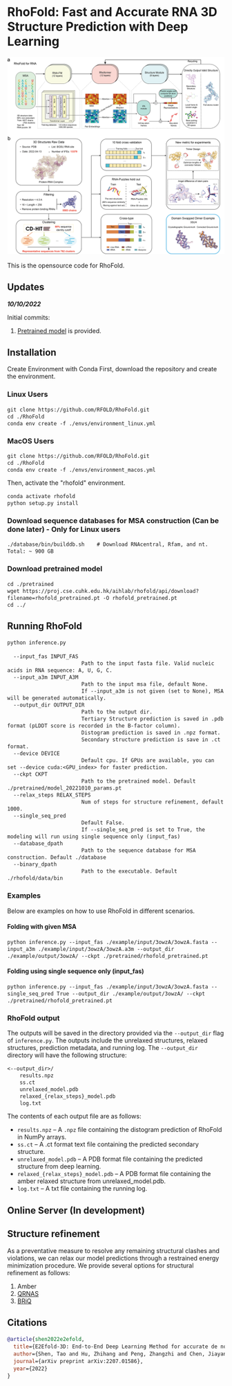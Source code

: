 # RhoFold: Fast and Accurate RNA 3D Structure Prediction with Deep Learning

![header](header.png)

This is the opensource code for RhoFold.

## Updates

***10/10/2022***

Initial commits:
1.  [Pretrained model](https://drive.google.com/file/d/1To2bjbhQLFx1k8hBOW5q1JFq6ut27XEv/view?usp=sharing) is provided.

## Installation <a name="Setup_Environment"></a>

Create Environment with Conda
First, download the repository and create the environment.

### Linux Users
```
git clone https://github.com/RFOLD/RhoFold.git 
cd ./RhoFold
conda env create -f ./envs/environment_linux.yml
```

### MacOS Users
```
git clone https://github.com/RFOLD/RhoFold.git 
cd ./RhoFold
conda env create -f ./envs/environment_macos.yml 
```

Then, activate the "rhofold" environment.
```
conda activate rhofold
python setup.py install
```

### Download sequence databases for MSA construction (Can be done later) - Only for Linux users

```
./database/bin/builddb.sh    # Download RNAcentral, Rfam, and nt. Total: ~ 900 GB 
```

### Download pretrained model

```
cd ./pretrained
wget https://proj.cse.cuhk.edu.hk/aihlab/rhofold/api/download?filename=rhofold_pretrained.pt -O rhofold_pretrained.pt
cd ../
```

## Running RhoFold <a name="Usage"></a>

```commandline
python inference.py

  --input_fas INPUT_FAS
                        Path to the input fasta file. Valid nucleic acids in RNA sequence: A, U, G, C.
  --input_a3m INPUT_A3M
                        Path to the input msa file, default None.
                        If --input_a3m is not given (set to None), MSA will be generated automatically.
  --output_dir OUTPUT_DIR
                        Path to the output dir. 
                        Tertiary Structure prediction is saved in .pdb format (pLDDT score is recorded in the B-factor column). 
                        Distogram prediction is saved in .npz format.
                        Secondary structure prediction is save in .ct format.     
  --device DEVICE       
                        Default cpu. If GPUs are available, you can set --device cuda:<GPU_index> for faster prediction.
  --ckpt CKPT           
                        Path to the pretrained model. Default ./pretrained/model_20221010_params.pt
  --relax_steps RELAX_STEPS
                        Num of steps for structure refinement, default 1000.
  --single_seq_pred 
                        Default False.
                        If --single_seq_pred is set to True, the modeling will run using single sequence only (input_fas)
  --database_dpath      
                        Path to the sequence database for MSA construction. Default ./database
  --binary_dpath
                        Path to the executable. Default ./rhofold/data/bin

```

### Examples

Below are examples on how to use RhoFold in different scenarios.

#### Folding with given MSA

```commandline
python inference.py --input_fas ./example/input/3owzA/3owzA.fasta --input_a3m ./example/input/3owzA/3owzA.a3m --output_dir ./example/output/3owzA/ --ckpt ./pretrained/rhofold_pretrained.pt
```

#### Folding using single sequence only (input_fas)

```commandline
python inference.py --input_fas ./example/input/3owzA/3owzA.fasta --single_seq_pred True --output_dir ./example/output/3owzA/ --ckpt ./pretrained/rhofold_pretrained.pt
```

### RhoFold output

The outputs will be saved in the directory provided via the `--output_dir` flag of `inference.py`.
The outputs include the unrelaxed structures, relaxed structures, prediction metadata, and running log.
The `--output_dir` directory will have the following structure:

```
<--output_dir>/
    results.npz
    ss.ct
    unrelaxed_model.pdb
    relaxed_{relax_steps}_model.pdb
    log.txt
```

The contents of each output file are as follows:

*   `results.npz` – A `.npz` file containing the distogram prediction of RhoFold in NumPy arrays.
*   `ss.ct` – A .ct format text file containing the predicted secondary structure.
*   `unrelaxed_model.pdb` – A PDB format file containing the predicted structure from deep learning.
*   `relaxed_{relax_steps}_model.pdb` – A PDB format file containing the amber relaxed structure from unrelaxed_model.pdb.
*   `log.txt` – A txt file containing the running log.


## Online Server (In development)

## Structure refinement

As a preventative measure to resolve any remaining structural clashes and violations, we can relax our model predictions through a restrained energy minimization procedure. We provide several options for structural refinement as follows:

1. Amber 
2. [QRNAS](https://github.com/sunandanmukherjee/QRNAS)
3. [BRiQ](https://github.com/Jian-Zhan/RNA-BRiQ)

[//]: # (AlphaFold's, OpenFold's and, by extension, xTrimoMultimer source code is licensed under the permissive Apache Licence, Version 2.0.)

## Citations <a name="Citations"></a>

```bibtex
@article{shen2022e2efold,
  title={E2Efold-3D: End-to-End Deep Learning Method for accurate de novo RNA 3D Structure Prediction},
  author={Shen, Tao and Hu, Zhihang and Peng, Zhangzhi and Chen, Jiayang and Xiong, Peng and Hong, Liang and Zheng, Liangzhen and Wang, Yixuan and King, Irwin and Wang, Sheng and others},
  journal={arXiv preprint arXiv:2207.01586},
  year={2022}
}
```






